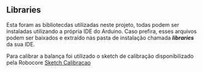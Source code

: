 ## Libraries
Esta foram as bibliotecdas utilizadas neste projeto, todas podem ser instaladas utilizando a própria IDE do Arduino.
Caso prefira, esses  arquivos podem ser baixados e extraído nas pasta de instalação chamada ***libraries*** da sua IDE.

Para calibrar a balança foi utilizado o sketch de calibração disponibilizado pela Robocore [Sketch Calibracao](https://www.robocore.net/tutorials/celula-de-carga-hx711-com-arduino) 
